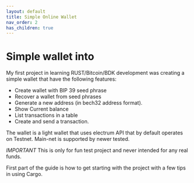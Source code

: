 ```yaml
---
layout: default
title: Simple Online Wallet
nav_order: 2
has_children: true
---
```


# Simple wallet into

My first project in learning RUST/Bitcoin/BDK development was creating a simple wallet
that have the following features:

* Create wallet with BIP 39 seed phrase
* Recover a wallet from seed phrases
* Generate a new address (in bech32 address format).
* Show Current balance
* List transactions in a table
* Create and send a transaction.


The wallet is a light wallet that uses electrum API that by default operates on Testnet. Main-net
is supported by newer tested. 

*IMPORTANT* This is only for fun test project and never intended for any real funds.

First part of the guide is how to get starting with the project with a few tips in using Cargo.